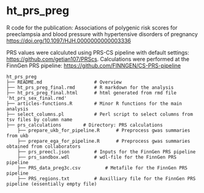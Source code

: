 # ht_prs_preg
R code for the publication: Associations of polygenic risk scores for preeclampsia and blood pressure
with hypertensive disorders of pregnancy
https://doi.org/10.1097/HJH.0000000000003336

PRS values were calculuted using PRS-CS pipeline with default settings: https://github.com/getian107/PRScs. Calculations were performed at the FinnGen PRS pipeline: https://github.com/FINNGEN/CS-PRS-pipeline

```
ht_prs_preg
├── README.md                 	# Overview
├── ht_prs_preg_final.rmd     	# R markdown for the analysis
├── ht_prs_preg_final.html    	# html generated from rmd file 'ht_prs_sex_final.rmd'
├── articles-functions.R      	# Minor R functions for the main analysis
├── select_columns.pl         	# Perl script to select columns from tsv files by column name
├── prs_calculations		# Directory: PRS calculations
	├── prepare_ukb_for_pipeline.R		# Preprocess gwas summaries from ukb
	├── prepare_ega_for_pipeline.R		# Preprocess gwas summaries obtained from collaborators
	├── prs_preecl.json			# Inputs for the FinnGen PRS pipeline
	├── prs_sandbox.wdl			# wdl-file for the FinnGen PRS pipeline
	├── PRS_data_preg3c.csv	  		# Metafile for the FinnGen PRS pipeline  
	├── PRS_regions.txt			# Auxilliary file for the FinnGen PRS pipeline (essentially empty file)		

```
